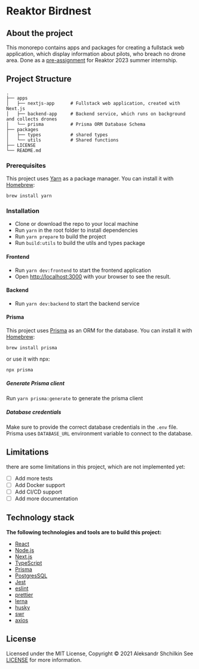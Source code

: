 # Reaktor Birdnest

## About the project

This monorepo contains apps and packages for creating a fullstack web application, which display information about pilots,
who breach no drone area.
Done as a [pre-assignment](https://assignments.reaktor.com/birdnest/) for Reaktor 2023 summer internship.

## Project Structure

    .
    ├── apps
    │   ├── nextjs-app      # Fullstack web application, created with Next.js
    │   ├── backend-app     # Backend service, which runs on background and collects drones
    │   └── prisma          # Prisma ORM Database Schema
    ├── packages
    │   ├── types           # shared types
    │   └── utils           # Shared functions
    ├── LICENSE
    └── README.md

### Prerequisites

This project uses [Yarn](https://yarnpkg.com/) as a package manager. You can install it
with [Homebrew](https://brew.sh/):

    brew install yarn

### Installation

- Clone or download the repo to your local machine
- Run `yarn` in the root folder to install dependencies
- Run `yarn prepare` to build the project
- Run `build:utils` to build the utils and types package

#### Frontend

- Run `yarn dev:frontend` to start the frontend application
- Open [http://localhost:3000](http://localhost:3000) with your browser to see the result.

#### Backend

- Run `yarn dev:backend` to start the backend service

#### Prisma

This project uses [Prisma](https://www.prisma.io/) as an ORM for the database. You can install it
with [Homebrew](https://brew.sh/):

    brew install prisma

or use it with npx:

    npx prisma

##### Generate Prisma client

Run `yarn prisma:generate` to generate the prisma client

##### Database credentials

Make sure to provide the correct database credentials in the `.env` file.
Prisma uses `DATABASE_URL` environment variable to connect to the database.

## Limitations

there are some limitations in this project, which are not implemented yet:

- [ ] Add more tests
- [ ] Add Docker support
- [ ] Add CI/CD support
- [ ] Add more documentation

## Technology stack

**The following technologies and tools are to build this project:**

- [React](https://reactjs.org/)
- [Node.js](https://nodejs.org/en/)
- [Next.js](https://nextjs.org/)
- [TypeScript](https://www.typescriptlang.org/)
- [Prisma](https://www.prisma.io/)
- [PostgresSQL](https://www.postgresql.org/)
- [Jest](https://jestjs.io/)
- [eslint](https://eslint.org/)
- [prettier](https://prettier.io/)
- [lerna](https://lerna.js.org/)
- [husky](https://typicode.github.io/husky/#/)
- [swr](https://swr.vercel.app/)
- [axios](https://axios-http.com/)

## License

Licensed under the MIT License, Copyright © 2021 Aleksandr Shchilkin
See [LICENSE](./LICENSE) for more information.
